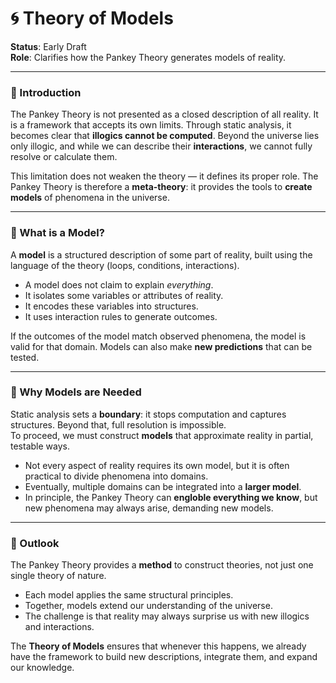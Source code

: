 # 🌀 Theory of Models

**Status**: Early Draft  
**Role**: Clarifies how the Pankey Theory generates models of reality.

---

### 🧩 Introduction

The Pankey Theory is not presented as a closed description of all reality. It is a framework that accepts its own limits. Through static analysis, it becomes clear that **illogics cannot be computed**. Beyond the universe lies only illogic, and while we can describe their **interactions**, we cannot fully resolve or calculate them.  

This limitation does not weaken the theory — it defines its proper role. The Pankey Theory is therefore a **meta-theory**: it provides the tools to **create models** of phenomena in the universe.

---

### 🧩 What is a Model?

A **model** is a structured description of some part of reality, built using the language of the theory (loops, conditions, interactions).  

- A model does not claim to explain *everything*.  
- It isolates some variables or attributes of reality.  
- It encodes these variables into structures.  
- It uses interaction rules to generate outcomes.  

If the outcomes of the model match observed phenomena, the model is valid for that domain. Models can also make **new predictions** that can be tested.

---

### 🧩 Why Models are Needed

Static analysis sets a **boundary**: it stops computation and captures structures. Beyond that, full resolution is impossible.  
To proceed, we must construct **models** that approximate reality in partial, testable ways.  

- Not every aspect of reality requires its own model, but it is often practical to divide phenomena into domains.  
- Eventually, multiple domains can be integrated into a **larger model**.  
- In principle, the Pankey Theory can **engloble everything we know**, but new phenomena may always arise, demanding new models.  

---

### 🧩 Outlook

The Pankey Theory provides a **method** to construct theories, not just one single theory of nature.  
- Each model applies the same structural principles.  
- Together, models extend our understanding of the universe.  
- The challenge is that reality may always surprise us with new illogics and interactions.  

The **Theory of Models** ensures that whenever this happens, we already have the framework to build new descriptions, integrate them, and expand our knowledge.
